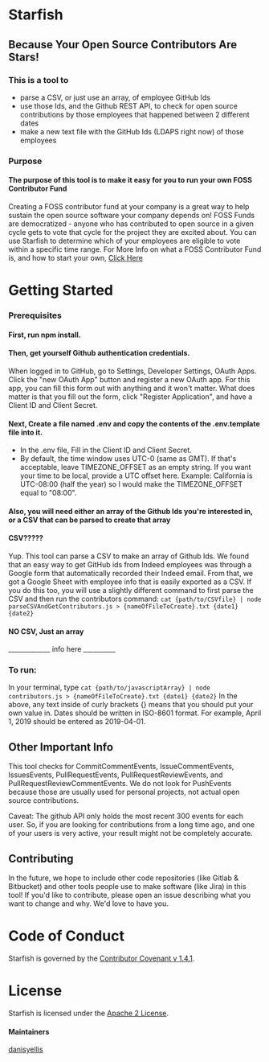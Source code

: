 # Starfish
## Because Your Open Source Contributors Are Stars!

### This is a tool to
- parse a CSV, or just use an array, of employee GitHub Ids
- use those Ids, and the Github REST API, to check for open source contributions by those employees that happened between 2 different dates
- make a new text file with the GitHub Ids (LDAPS right now) of those employees

### Purpose
#### The purpose of this tool is to make it easy for you to run your own FOSS Contributor Fund
Creating a FOSS contributor fund at your company is a great way to help sustain the open source software your company depends on!
FOSS Funds are democratized - anyone who has contributed to open source in a given cycle gets to vote that cycle for the project they are excited about.
You can use Starfish to determine which of your employees are eligible to vote within a specific time range.
For More Info on what a FOSS Contributor Fund is, and how to start your own, [Click Here](https://fosdem.org/2019/schedule/event/community_sustaining_foss_projects_democratizing_sponsorship/)

# Getting Started
### Prerequisites

#### First, run npm install.

#### Then, get yourself Github authentication credentials.
When logged in to GitHub, go to Settings, Developer Settings, OAuth Apps. Click the "new OAuth App" button and register a new OAuth app. For this app, you can fill this form out with anything and it won't matter. What does matter is that you fill out the form, click "Register Application", and have a Client ID and Client Secret.

#### Next, Create a file named .env and copy the contents of the .env.template file into it.
- In the .env file, Fill in the Client ID and Client Secret.
- By default, the time window uses UTC-0 (same as GMT). If that's acceptable, leave TIMEZONE_OFFSET as an empty string. If you want your time to be local, provide a UTC offset here.
Example: California is UTC-08:00 (half the year) so I would make the TIMEZONE_OFFSET equal to "08:00".

#### Also, you will need either an array of the Github Ids you're interested in, or a CSV that can be parsed to create that array
#### CSV?????
Yup. This tool can parse a CSV to make an array of Github Ids.
We found that an easy way to get GitHub ids from Indeed employees was through a Google form that automatically recorded their Indeed email. From that, we got a Google Sheet with employee info that is easily exported as a CSV. If you do this too, you will use a slightly different command to first parse the CSV and then run the contributors command: `cat {path/to/CSVfile} | node parseCSVAndGetContributors.js > {nameOfFileToCreate}.txt {date1} {date2}`
#### NO CSV, Just an array
_____________ info here __________

### To run:
In your terminal, type `cat {path/to/javascriptArray} | node contributors.js > {nameOfFileToCreate}.txt {date1} {date2}`
In the above, any text inside of curly brackets {} means that you should put your own value in.
Dates should be written in ISO-8601 format. For example, April 1, 2019 should be entered as 2019-04-01.


## Other Important Info

This tool checks for CommitCommentEvents, IssueCommentEvents, IssuesEvents, PullRequestEvents, PullRequestReviewEvents, and PullRequestReviewCommentEvents. We do not look for PushEvents because those are usually used for personal projects, not actual open source contributions.

Caveat: The github API only holds the most recent 300 events for each user. So, if you are looking for contributions from a long time ago, and one of your users is very active, your result might not be completely accurate.

## Contributing
In the future, we hope to include other code repositories (like Gitlab & Bitbucket) and other tools people use to make software (like Jira) in this tool! If you'd like to contribute, please open an issue describing what you want to change and why. We'd love to have you.

# Code of Conduct
Starfish is governed by the [Contributor Covenant v 1.4.1](CODE_OF_CONDUCT.md).

# License
Starfish is licensed under the [Apache 2 License](LICENSE).

#### Maintainers
[danisyellis](https://github.com/danisyellis)
